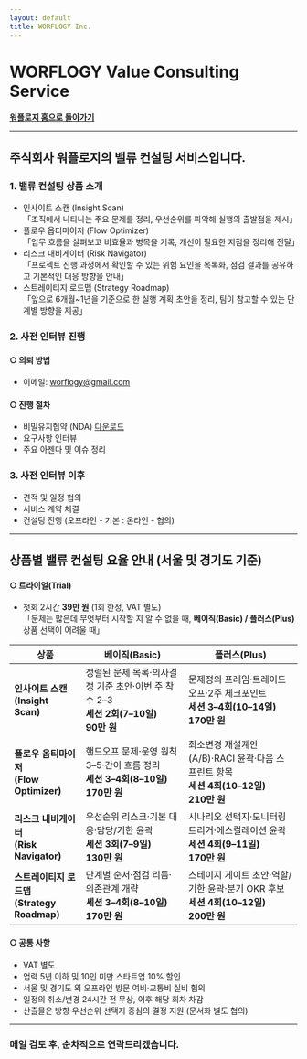 ```yaml
---
layout: default
title: WORFLOGY Inc.
---
```


# WORFLOGY Value Consulting Service

[**워플로지 홈으로 돌아가기**](https://worflogy.com)

---

## 주식회사 워플로지의 밸류 컨설팅 서비스입니다.

### 1. 밸류 컨설팅 상품 소개

- 인사이트 스캔 (Insight Scan)<br>
「조직에서 나타나는 주요 문제를 정리, 우선순위를 파악해 실행의 출발점을 제시」
- 플로우 옵티마이저 (Flow Optimizer)<br>
「업무 흐름을 살펴보고 비효율과 병목을 기록, 개선이 필요한 지점을 정리해 전달」
- 리스크 내비게이터 (Risk Navigator)<br>
「프로젝트 진행 과정에서 확인할 수 있는 위험 요인을 목록화, 점검 결과를 공유하고 기본적인 대응 방향을 안내」
- 스트레이티지 로드맵 (Strategy Roadmap)<br>
「앞으로 6개월~1년을 기준으로 한 실행 계획 초안을 정리, 팀이 참고할 수 있는 단계별 방향을 제공」

### 2. 사전 인터뷰 진행

#### ○ 의뢰 방법

- 이메일: [worflogy@gmail.com](mailto:worflogy@gmail.com)

#### ○ 진행 절차

- 비밀유지협약 (NDA) [다운로드](https://drive.google.com/file/d/1IpbFzdH17zTREo131JuWjV53xkd5bCHs/view?usp=sharing)
- 요구사항 인터뷰
- 주요 아젠다 및 이슈 정리

### 3. 사전 인터뷰 이후

- 견적 및 일정 협의
- 서비스 계약 체결
- 컨설팅 진행 (오프라인 - 기본 : 온라인 - 협의)

---

## 상품별 밸류 컨설팅 요율 안내 (서울 및 경기도 기준)

#### ○ 트라이얼(Trial)

- 첫회 2시간 **39만 원** (1회 한정, VAT 별도)<br>
「문제는 많은데 무엇부터 시작할 지 알 수 없을 때, **베이직(Basic) / 플러스(Plus)** 상품 선택이 어려울 때」

| 상품 | 베이직(Basic) | 플러스(Plus) |
|---|---|---|
| **인사이트 스캔**<br>**(Insight Scan)** | 정렬된 문제 목록·의사결정 기준 초안·이번 주 착수 2–3<br>**세션 2회(7–10일)**<br>**90만 원** | 문제정의 프레임·트레이드오프·2주 체크포인트<br>**세션 3–4회(10–14일)**<br>**170만 원** |
| **플로우 옵티마이저**<br>**(Flow Optimizer)** | 핸드오프 문제·운영 원칙 3–5·간이 흐름 정리<br>**세션 3–4회(8–10일)**<br>**170만 원** | 최소변경 재설계안(A/B)·RACI 윤곽·다음 스프린트 항목<br>**세션 4회(10–12일)**<br>**210만 원** |
| **리스크 내비게이터**<br>**(Risk Navigator)** | 우선순위 리스크·기본 대응·담당/기한 윤곽<br>**세션 3회(7–9일)**<br>**130만 원** | 시나리오 선택지·모니터링 트리거·에스컬레이션 윤곽<br>**세션 4회(9–11일)**<br>**170만 원** |
| **스트레이티지 로드맵**<br>**(Strategy Roadmap)** | 단계별 순서·점검 리듬·의존관계 개략<br>**세션 3–4회(8–10일)**<br>**170만 원** | 스테이지 게이트 초안·역할/기한 윤곽·분기 OKR 후보<br>**세션 4회(10–12일)**<br>**200만 원** |

#### ○ 공통 사항

- VAT 별도
- 업력 5년 이하 및 10인 미만 스타트업 10% 할인
- 서울 및 경기도 외 오프라인 방문 여비·교통비 실비 협의
- 일정의 취소/변경 24시간 전 무상, 이후 해당 회차 차감
- 산출물은 방향·우선순위·선택지 중심의 결정 지원 (문서화 별도 협의)

---

### 메일 검토 후, 순차적으로 연락드리겠습니다.
